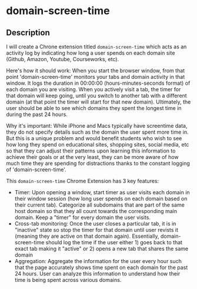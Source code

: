 # domain-screen-time

## Description
I will create a Chrone extension titled `domain-screen-time` which acts as an activity log by indicating how long a user spends on each domain site (Github, Amazon, Youtube, Courseworks, etc).

Here's how it should work:
When you start the browser window, from that point 'domain-screen-time' monitors your tabs and domain activity in that window. It logs the duration in 00:00:00 (hours-minutes-seconds format) of each domain you are visiting. When you actively visit a tab, the timer for that domain will keep going, until you switch to another tab with a different domain (at that point the timer will start for that new domain). Ultimately, the user should be able to see which domains they spent the longest time in during the past 24 hours. 

Why it's important:
While iPhone and Macs typically have screentime data, they do not specify details such as the domain the user spent more time in. But this is a unique problem and would benefit students who wish to see how long they spend on educational sites, shopping sites, social media, etc so that they can adjust their patterns upon learning this information to achieve their goals or at the very least,
they can be more aware of how much time they are spending for distractions thanks to the constant logging of 'domain-screen-time'.  

This `domain-screen-time` Chrome Extension has 3 key features:
- Timer: Upon opening a window, start timer as user visits each domain in their window session (how long user spends on each domain based on their current tab). Categorize all subdomains that are part of the same host domain so that they all count towards the corresponding main domain. Keep a "timer" for every domain the user visits.
- Cross-tab monitoring: Once the user closes a particular tab, it is in "inactive" state so stop the timer for that domain until user revists it (meaning they are active on that domain again). Essentially, domain-screen-time should log the time if the user either 1) goes back to that exact tab making it "active" or 2) opens a new tab that shares the same domain
- Aggregation: Aggregate the information for the user every hour such that the page accurately shows time spent on each domain for the past 24 hours. User can analyze this information to understand how their time is being spent across various domains. 

